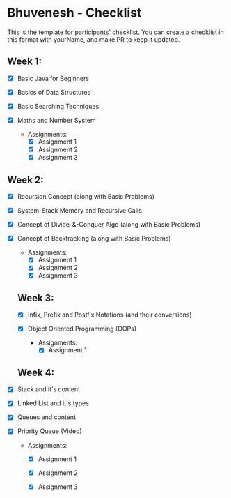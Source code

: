 #  Bhuvenesh - Checklist
This is the template for participants' checklist. You can create a checklist in this format with yourName, and make PR to keep it updated.

## Week 1:

- [x] Basic Java for Beginners
- [x] Basics of Data Structures
- [x] Basic Searching Techniques
- [x] Maths and Number System

  * Assignments:
    - [x] Assignment 1
    - [x] Assignment 2
    - [x] Assignment 3

 ## Week 2:

- [x] Recursion Concept (along with Basic Problems)
- [x] System-Stack Memory and Recursive Calls 
- [x] Concept of Divide-&-Conquer Algo (along with Basic Problems)
- [x] Concept of Backtracking (along with Basic Problems)

  * Assignments:
    - [x] Assignment 1
    - [x] Assignment 2
    - [x] Assignment 3
 
  ## Week 3:
  
  - [x] Infix, Prefix and Postfix Notations (and their conversions)
  - [x] Object Oriented Programming (OOPs)
  
     * Assignments:
       - [x] Assignment 1
  
  ## Week 4:

- [x] Stack and it's content
- [x] Linked List and it's types
- [x] Queues and content
- [x] Priority Queue (Video)

  * Assignments:
    - [x] Assignment 1
    - [x] Assignment 2
    - [x] Assignment 3

